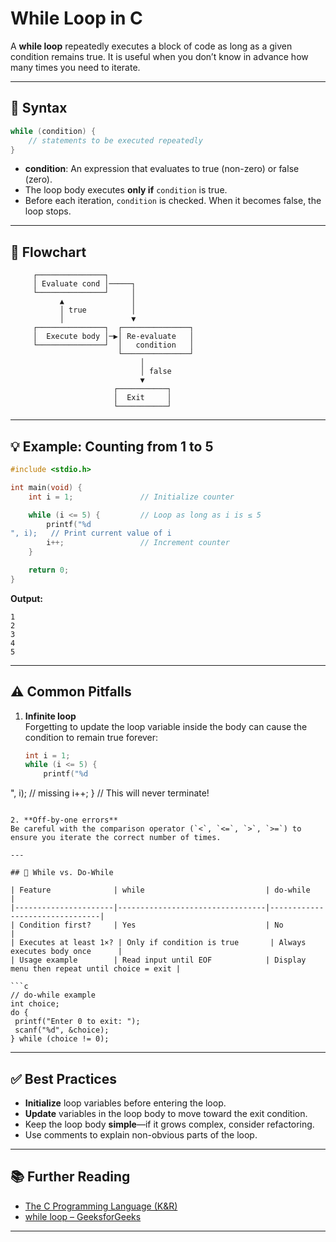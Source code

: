 # While Loop in C

A **while loop** repeatedly executes a block of code as long as a given condition remains true. It is useful when you don’t know in advance how many times you need to iterate.

---

## 📝 Syntax

```c
while (condition) {
    // statements to be executed repeatedly
}
```

- **condition**: An expression that evaluates to true (non-zero) or false (zero).
- The loop body executes **only if** `condition` is true.
- Before each iteration, `condition` is checked. When it becomes false, the loop stops.

---

## 🔄 Flowchart

```
     ┌───────────────┐
     │ Evaluate cond │─────┐
     └───────────────┘     │
           ▲               │
           │ true          │
           │               ▼
     ┌───────────────┐  ┌───────────────┐
     │  Execute body │─▶│ Re-evaluate   │
     └───────────────┘  │   condition   │
                        └───────────────┘
                             │
                             │ false
                             ▼
                       ┌───────────┐
                       │  Exit     │
                       └───────────┘
```

---

## 💡 Example: Counting from 1 to 5

```c
#include <stdio.h>

int main(void) {
    int i = 1;               // Initialize counter

    while (i <= 5) {         // Loop as long as i is ≤ 5
        printf("%d
", i);   // Print current value of i
        i++;                 // Increment counter
    }

    return 0;
}
```

**Output:**
```
1
2
3
4
5
```

---

## ⚠️ Common Pitfalls

1. **Infinite loop**  
   Forgetting to update the loop variable inside the body can cause the condition to remain true forever:
   ```c
   int i = 1;
   while (i <= 5) {
       printf("%d
", i);
       // missing i++;
   }
   // This will never terminate!
   ```

2. **Off-by-one errors**  
   Be careful with the comparison operator (`<`, `<=`, `>`, `>=`) to ensure you iterate the correct number of times.

---

## 🤔 While vs. Do-While

| Feature              | while                           | do-while                       |
|----------------------|---------------------------------|--------------------------------|
| Condition first?     | Yes                             | No                             |
| Executes at least 1×? | Only if condition is true       | Always executes body once      |
| Usage example        | Read input until EOF            | Display menu then repeat until choice = exit |

```c
// do-while example
int choice;
do {
    printf("Enter 0 to exit: ");
    scanf("%d", &choice);
} while (choice != 0);
```

---

## ✅ Best Practices

- **Initialize** loop variables before entering the loop.
- **Update** variables in the loop body to move toward the exit condition.
- Keep the loop body **simple**—if it grows complex, consider refactoring.
- Use comments to explain non-obvious parts of the loop.

---

## 📚 Further Reading

- [The C Programming Language (K&R)](https://en.wikipedia.org/wiki/The_C_Programming_Language)  
- [while loop – GeeksforGeeks](https://www.geeksforgeeks.org/while-loop-in-c/)

---
